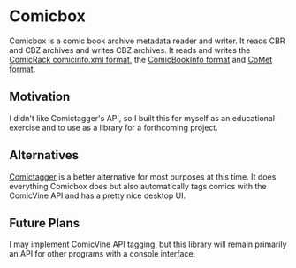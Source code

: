 # Comicbox 

Comicbox is a comic book archive metadata reader and writer. It reads CBR and CBZ archives and writes CBZ archives. It reads and writes the [ComicRack comicinfo.xml format](https://wiki.mobileread.com/wiki/ComicRack#Metadata), the [ComicBookInfo format](https://code.google.com/archive/p/comicbookinfo/) and [CoMet format](https://github.com/wdhongtw/comet-utils).

## Motivation

I didn't like Comictagger's API, so I built this for myself as an educational exercise and to use as a library for a forthcoming project.

## Alternatives

[Comictagger](https://github.com/comictagger/comictagger) is a better alternative for most purposes at this time. It does everything Comicbox does but also automatically tags comics with the ComicVine API and has a pretty nice desktop UI.

## Future Plans

I may implement ComicVine API tagging, but this library will remain primarily an API for other programs with a console interface.
